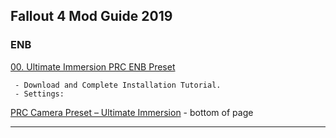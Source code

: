 ## Fallout 4 Mod Guide 2019
### ENB
[00. Ultimate Immersion PRC ENB Preset](https://www.youtube.com/watch?v=J1wLMBvOO_A&feature=youtu.be)
   
     - Download and Complete Installation Tutorial.
     - Settings: 
[PRC Camera Preset – Ultimate Immersion](https://www.nexusmods.com/fallout4/mods/6796?tab=files)
     - bottom of page

---
